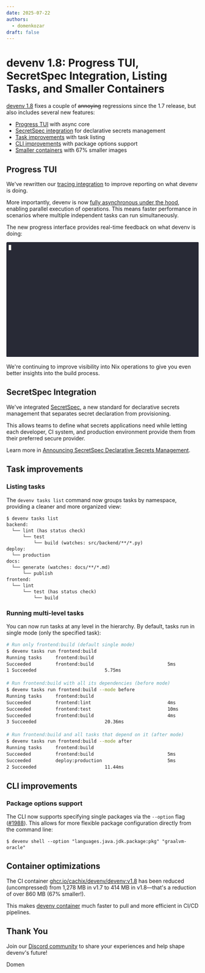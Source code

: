 ```yaml
---
date: 2025-07-22
authors:
  - domenkozar
draft: false
---
```


# devenv 1.8: Progress TUI, SecretSpec Integration, Listing Tasks, and Smaller Containers

[devenv 1.8](https://github.com/cachix/devenv/releases/tag/v1.8) fixes a couple of ~~annoying~~ regressions since the 1.7 release, but also includes several new features:

- [Progress TUI](#progress-tui) with async core
- [SecretSpec integration](#secretspec-integration) for declarative secrets management
- [Task improvements](#task-improvements) with task listing
- [CLI improvements](#cli-improvements) with package options support
- [Smaller containers](#container-optimizations) with 67% smaller images

## Progress TUI

We've rewritten our [tracing integration](https://github.com/cachix/devenv/pull/1969) to improve reporting on what devenv is doing.

More importantly, devenv is now [fully asynchronous under the hood](https://github.com/cachix/devenv/pull/1970), enabling parallel execution of operations. This means faster performance in scenarios where multiple independent tasks can run simultaneously.

The new progress interface provides real-time feedback on what devenv is doing:

![devenv progress bar](../../assets/images/devenv-progress-bar.gif)

We're continuing to improve visibility into Nix operations to give you even better insights into the build process.

## SecretSpec Integration

We've integrated [SecretSpec](https://secretspec.dev), a new standard for declarative secrets management that separates secret declaration from provisioning.

This allows teams to define what secrets applications need while letting each developer, CI system, and production environment provide them from their preferred secure provider.

Learn more in [Announcing SecretSpec Declarative Secrets Management](announcing-secretspecs-declarative-secrets-management.md).

## Task improvements

### Listing tasks

The `devenv tasks list` command now groups tasks by namespace, providing a cleaner and more organized view:

```shell-session
$ devenv tasks list
backend:
  └── lint (has status check)
      └── test
          └── build (watches: src/backend/**/*.py)
deploy:
  └── production
docs:
  └── generate (watches: docs/**/*.md)
      └── publish
frontend:
  └── lint
      └── test (has status check)
          └── build
```

### Running multi-level tasks

You can now run tasks at any level in the hierarchy. By default, tasks run in single mode (only the specified task):

```bash
# Run only frontend:build (default single mode)
$ devenv tasks run frontend:build
Running tasks     frontend:build
Succeeded         frontend:build                           5ms
1 Succeeded                         5.75ms

# Run frontend:build with all its dependencies (before mode)
$ devenv tasks run frontend:build --mode before
Running tasks     frontend:build
Succeeded         frontend:lint                            4ms
Succeeded         frontend:test                            10ms
Succeeded         frontend:build                           4ms
3 Succeeded                         20.36ms

# Run frontend:build and all tasks that depend on it (after mode)
$ devenv tasks run frontend:build --mode after
Running tasks     frontend:build
Succeeded         frontend:build                           5ms
Succeeded         deploy:production                        5ms
2 Succeeded                         11.44ms
```

## CLI improvements

### Package options support

The CLI now supports specifying single packages via the `--option` flag ([#1988](https://github.com/cachix/devenv/pull/1988)). This allows for more flexible package configuration directly from the command line:

```shell-session
$ devenv shell --option "languages.java.jdk.package:pkg" "graalvm-oracle"
```

## Container optimizations

The CI container [ghcr.io/cachix/devenv/devenv:v1.8](https://ghcr.io/cachix/devenv/devenv:v1.8) has been reduced (uncompressed) from 1,278 MB in v1.7 to 414 MB in v1.8—that's a reduction of over 860 MB (67% smaller!).

This makes [devenv container](../../integrations/devenv-container.md) much faster to pull and more efficient in CI/CD pipelines.

## Thank You

Join our [Discord community](https://discord.gg/naMgQehY) to share your experiences and help shape devenv's future!

Domen
